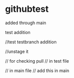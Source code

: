 # githubtest

added through main 

test addition

//test testbranch addition

//unstage it 

// for checking pull 
// in test file 

// in main file 
// add this in main 
